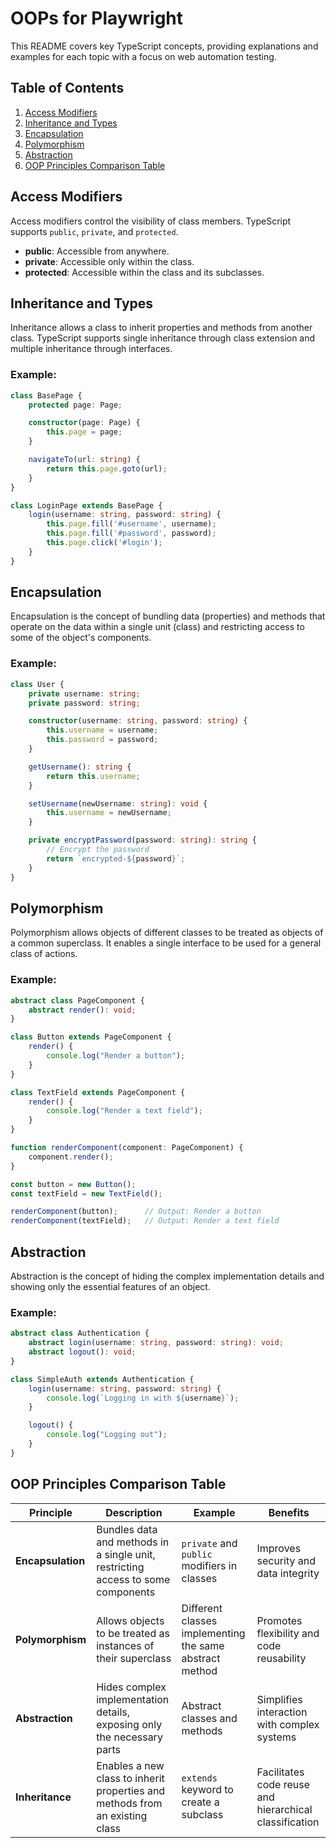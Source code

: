# OOPs for Playwright

This README covers key TypeScript concepts, providing explanations and examples for each topic with a focus on web automation testing.

## Table of Contents

1. [Access Modifiers](#access-modifiers)
2. [Inheritance and Types](#inheritance-and-types)
3. [Encapsulation](#encapsulation)
4. [Polymorphism](#polymorphism)
5. [Abstraction](#abstraction)
6. [OOP Principles Comparison Table](#oop-principles-comparison-table)

## Access Modifiers

Access modifiers control the visibility of class members. TypeScript supports `public`, `private`, and `protected`.

- **public**: Accessible from anywhere.
- **private**: Accessible only within the class.
- **protected**: Accessible within the class and its subclasses.

## Inheritance and Types

Inheritance allows a class to inherit properties and methods from another class. TypeScript supports single inheritance through class extension and multiple inheritance through interfaces.

### Example:

```typescript
class BasePage {
    protected page: Page;

    constructor(page: Page) {
        this.page = page;
    }

    navigateTo(url: string) {
        return this.page.goto(url);
    }
}

class LoginPage extends BasePage {
    login(username: string, password: string) {
        this.page.fill('#username', username);
        this.page.fill('#password', password);
        this.page.click('#login');
    }
}
```

## Encapsulation

Encapsulation is the concept of bundling data (properties) and methods that operate on the data within a single unit (class) and restricting access to some of the object's components.

### Example:

```typescript
class User {
    private username: string;
    private password: string;

    constructor(username: string, password: string) {
        this.username = username;
        this.password = password;
    }

    getUsername(): string {
        return this.username;
    }

    setUsername(newUsername: string): void {
        this.username = newUsername;
    }

    private encryptPassword(password: string): string {
        // Encrypt the password
        return `encrypted-${password}`;
    }
}
```

## Polymorphism

Polymorphism allows objects of different classes to be treated as objects of a common superclass. It enables a single interface to be used for a general class of actions.

### Example:

```typescript
abstract class PageComponent {
    abstract render(): void;
}

class Button extends PageComponent {
    render() {
        console.log("Render a button");
    }
}

class TextField extends PageComponent {
    render() {
        console.log("Render a text field");
    }
}

function renderComponent(component: PageComponent) {
    component.render();
}

const button = new Button();
const textField = new TextField();

renderComponent(button);      // Output: Render a button
renderComponent(textField);   // Output: Render a text field
```

## Abstraction

Abstraction is the concept of hiding the complex implementation details and showing only the essential features of an object.

### Example:

```typescript
abstract class Authentication {
    abstract login(username: string, password: string): void;
    abstract logout(): void;
}

class SimpleAuth extends Authentication {
    login(username: string, password: string) {
        console.log(`Logging in with ${username}`);
    }

    logout() {
        console.log("Logging out");
    }
}
```

## OOP Principles Comparison Table

| Principle      | Description                                                                 | Example                                                                                   | Benefits                                            |
|----------------|-----------------------------------------------------------------------------|-------------------------------------------------------------------------------------------|-----------------------------------------------------|
| **Encapsulation** | Bundles data and methods in a single unit, restricting access to some components | `private` and `public` modifiers in classes                                                 | Improves security and data integrity                 |
| **Polymorphism**  | Allows objects to be treated as instances of their superclass            | Different classes implementing the same abstract method                                   | Promotes flexibility and code reusability            |
| **Abstraction**   | Hides complex implementation details, exposing only the necessary parts  | Abstract classes and methods                                                               | Simplifies interaction with complex systems          |
| **Inheritance**   | Enables a new class to inherit properties and methods from an existing class | `extends` keyword to create a subclass                                                     | Facilitates code reuse and hierarchical classification|

